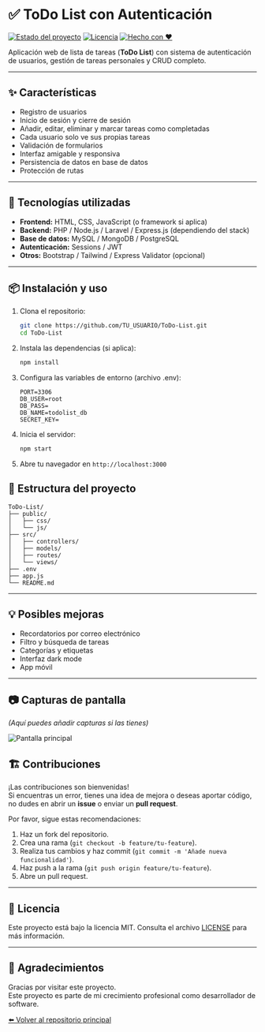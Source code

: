 # ✅ ToDo List con Autenticación

[![Estado del proyecto](https://img.shields.io/badge/Estado-En%20desarrollo-yellow)](https://github.com/TU_USUARIO/ToDo-List)
[![Licencia](https://img.shields.io/badge/Licencia-MIT-blue)](LICENSE)
[![Hecho con ❤️](https://img.shields.io/badge/Made%20with-%E2%9D%A4-red)](#)

Aplicación web de lista de tareas (**ToDo List**) con sistema de autenticación de usuarios, gestión de tareas personales y CRUD completo.

---

## ✨ Características

- Registro de usuarios
- Inicio de sesión y cierre de sesión
- Añadir, editar, eliminar y marcar tareas como completadas
- Cada usuario solo ve sus propias tareas
- Validación de formularios
- Interfaz amigable y responsiva
- Persistencia de datos en base de datos
- Protección de rutas

---

## 🚀 Tecnologías utilizadas

- **Frontend:** HTML, CSS, JavaScript (o framework si aplica)
- **Backend:** PHP / Node.js / Laravel / Express.js (dependiendo del stack)
- **Base de datos:** MySQL / MongoDB / PostgreSQL
- **Autenticación:** Sessions / JWT
- **Otros:** Bootstrap / Tailwind / Express Validator (opcional)

---

## 📦 Instalación y uso

1. Clona el repositorio:

   ```bash
   git clone https://github.com/TU_USUARIO/ToDo-List.git
   cd ToDo-List
   ```

2. Instala las dependencias (si aplica):

   ```bash
   npm install
   ```

3. Configura las variables de entorno (archivo .env):

   ```env
   PORT=3306
   DB_USER=root
   DB_PASS=
   DB_NAME=todolist_db
   SECRET_KEY=
   ```

4. Inicia el servidor:

   ```bash
   npm start
   ```

5. Abre tu navegador en `http://localhost:3000`

## 📝 Estructura del proyecto

``` arduino
ToDo-List/
├── public/
│   ├── css/
│   └── js/
├── src/
│   ├── controllers/
│   ├── models/
│   ├── routes/
│   └── views/
├── .env
├── app.js
└── README.md
```

---

## 💡 Posibles mejoras

- Recordatorios por correo electrónico
- Filtro y búsqueda de tareas
- Categorías y etiquetas
- Interfaz dark mode
- App móvil

---

## 📷 Capturas de pantalla

*(Aquí puedes añadir capturas si las tienes)*

![Pantalla principal](./.screenshots/home.png)


## 🏗️ Contribuciones

¡Las contribuciones son bienvenidas!  
Si encuentras un error, tienes una idea de mejora o deseas aportar código, no dudes en abrir un **issue** o enviar un **pull request**.

Por favor, sigue estas recomendaciones:

1. Haz un fork del repositorio.
2. Crea una rama (`git checkout -b feature/tu-feature`).
3. Realiza tus cambios y haz commit (`git commit -m 'Añade nueva funcionalidad'`).
4. Haz push a la rama (`git push origin feature/tu-feature`).
5. Abre un pull request.

---

## 📄 Licencia

Este proyecto está bajo la licencia MIT. Consulta el archivo [LICENSE](../LICENSE) para más información.

---

## 🙌 Agradecimientos

Gracias por visitar este proyecto.  
Este proyecto es parte de mi crecimiento profesional como desarrollador de software.

[⬅️ Volver al repositorio principal](../README.md)
